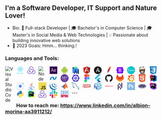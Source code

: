 ## I'm a Software Developer, IT Support and Nature Lover!

- Bio: 🚀 Full-stack Developer | 🎓 Bachelor's in Computer Science | 🎓 Master's in Social Media & Web Technologies | 💡 Passionate about building innovative web solutions
- 🥅 2023 Goals: Hmm... thinking.!


### Languages and Tools:
<img align="left" alt="Visual Studio Code" width="26px" src="https://cdn.jsdelivr.net/gh/devicons/devicon/icons/vscode/vscode-original.svg" style="padding-right:10px;" />
<img align="left" alt="React" width="26px" src="https://github.com/devicons/devicon/blob/v2.15.1/icons/react/react-original-wordmark.svg" style="padding-right:10px;" />
<img align="left" alt="redux" width="26px" src="https://github.com/devicons/devicon/blob/v2.15.1/icons/redux/redux-original.svg" style="padding-right:10px;" />
<img align="left" alt="Node" width="26px" src="[https://github.com/devicons/devicon/blob/v2.15.1/icons/react/react-original-wordmark.svg](https://github.com/devicons/devicon/blob/v2.15.1/icons/nodejs/nodejs-original.svg)" style="padding-right:10px;" />
<img align="left" alt="AfterEffects" width="26px" src="https://github.com/devicons/devicon/blob/v2.15.1/icons/aftereffects/aftereffects-original.svg" style="padding-right:10px;" />
<img align="left" alt="Android" width="26px" src="https://github.com/devicons/devicon/blob/v2.15.1/icons/android/android-original.svg" style="padding-right:10px;" />
<img align="left" alt="Android Studio" width="26px" src="https://github.com/devicons/devicon/blob/v2.15.1/icons/androidstudio/androidstudio-original.svg" style="padding-right:10px;" />
<img align="left" alt="Angular" width="26px" src="https://github.com/devicons/devicon/blob/v2.15.1/icons/angularjs/angularjs-original.svg" style="padding-right:10px;" />
<img align="left" alt="Ansible" width="26px" src="https://github.com/devicons/devicon/blob/v2.15.1/icons/ansible/ansible-original.svg" style="padding-right:10px;" />
<img align="left" alt="Apache" width="26px" src="https://github.com/devicons/devicon/blob/v2.15.1/icons/apache/apache-original.svg" style="padding-right:10px;" />
<img align="left" alt="Bootstrap" width="26px" src="https://github.com/devicons/devicon/blob/v2.15.1/icons/bootstrap/bootstrap-original.svg" style="padding-right:10px;" />
<img align="left" alt="Canva" width="26px" src="https://github.com/devicons/devicon/blob/v2.15.1/icons/canva/canva-original.svg" style="padding-right:10px;" />
<img align="left" alt="Composer" width="26px" src="https://github.com/devicons/devicon/blob/v2.15.1/icons/composer/composer-original.svg" style="padding-right:10px;" />
<img align="left" alt="CSS3" width="26px" src="https://github.com/devicons/devicon/blob/v2.15.1/icons/css3/css3-original.svg" style="padding-right:10px;" />
<img align="left" alt="dot-net" width="26px" src="https://github.com/devicons/devicon/blob/v2.15.1/icons/dot-net/dot-net-original.svg" style="padding-right:10px;" />
<img align="left" alt="dotnet-core" width="26px" src="https://github.com/devicons/devicon/blob/v2.15.1/icons/dotnetcore/dotnetcore-original.svg" style="padding-right:10px;" />
<img align="left" alt="eslint" width="26px" src="https://github.com/devicons/devicon/blob/v2.15.1/icons/eslint/eslint-original.svg" style="padding-right:10px;" />
<img align="left" alt="figma" width="26px" src="https://github.com/devicons/devicon/blob/v2.15.1/icons/figma/figma-original.svg" style="padding-right:10px;" />
<img align="left" alt="flutter" width="26px" src="https://github.com/devicons/devicon/blob/v2.15.1/icons/flutter/flutter-original.svg" style="padding-right:10px;" />
<img align="left" alt="github" width="26px" src="https://github.com/devicons/devicon/blob/v2.15.1/icons/github/github-original.svg" style="padding-right:10px;" />
<img align="left" alt="gitlab" width="26px" src="https://github.com/devicons/devicon/blob/v2.15.1/icons/gitlab/gitlab-original.svg" style="padding-right:10px;" />
<img align="left" alt="grafana" width="26px" src="https://github.com/devicons/devicon/blob/v2.15.1/icons/grafana/grafana-original.svg" style="padding-right:10px;" />
<img align="left" alt="html5" width="26px" src="https://github.com/devicons/devicon/blob/v2.15.1/icons/html5/html5-original.svg" style="padding-right:10px;" />
<br />
<img align="left" alt="intellij" width="26px" src="https://github.com/devicons/devicon/blob/v2.15.1/icons/intellij/intellij-original.svg" style="padding-right:10px;" />
<img align="left" alt="ionic" width="26px" src="https://github.com/devicons/devicon/blob/v2.15.1/icons/ionic/ionic-original.svg" style="padding-right:10px;" />
<img align="left" alt="java" width="26px" src="https://github.com/devicons/devicon/blob/v2.15.1/icons/java/java-original.svg" style="padding-right:10px;" />
<img align="left" alt="javascript" width="26px" src="https://github.com/devicons/devicon/blob/v2.15.1/icons/javascript/javascript-original.svg" style="padding-right:10px;" />
<img align="left" alt="jquery" width="26px" src="https://github.com/devicons/devicon/blob/v2.15.1/icons/jquery/jquery-original.svg" style="padding-right:10px;" />
<img align="left" alt="matlab" width="26px" src="https://github.com/devicons/devicon/blob/v2.15.1/icons/matlab/matlab-original.svg" style="padding-right:10px;" />
<img align="left" alt="mysql" width="26px" src="https://github.com/devicons/devicon/blob/v2.15.1/icons/mysql/mysql-original.svg" style="padding-right:10px;" />
<img align="left" alt="npm" width="26px" src="https://github.com/devicons/devicon/blob/v2.15.1/icons/npm/npm-original-wordmark.svg" style="padding-right:10px;" />
<img align="left" alt="numpy" width="26px" src="https://github.com/devicons/devicon/blob/v2.15.1/icons/numpy/numpy-original.svg" style="padding-right:10px;" />
<img align="left" alt="oracle" width="26px" src="https://github.com/devicons/devicon/blob/v2.15.1/icons/oracle/oracle-original.svg" style="padding-right:10px;" />
<img align="left" alt="pandas" width="26px" src="https://github.com/devicons/devicon/blob/v2.15.1/icons/pandas/pandas-original.svg" style="padding-right:10px;" />
<img align="left" alt="photoshop" width="26px" src="https://github.com/devicons/devicon/blob/v2.15.1/icons/photoshop/photoshop-plain.svg" style="padding-right:10px;" />
<img align="left" alt="php" width="26px" src="https://github.com/devicons/devicon/blob/v2.15.1/icons/php/php-original.svg" style="padding-right:10px;" />
<img align="left" alt="phpstorm" width="26px" src="https://github.com/devicons/devicon/blob/v2.15.1/icons/phpstorm/phpstorm-original.svg" style="padding-right:10px;" />
<img align="left" alt="python" width="26px" src="https://github.com/devicons/devicon/blob/v2.15.1/icons/python/python-original.svg" style="padding-right:10px;" />
<img align="left" alt="pycharm" width="26px" src="https://github.com/devicons/devicon/blob/v2.15.1/icons/pycharm/pycharm-original.svg" style="padding-right:10px;" />
<img align="left" alt="redux" width="26px" src="https://github.com/devicons/devicon/blob/v2.15.1/icons/redux/redux-original.svg" style="padding-right:10px;" />
<img align="left" alt="slack" width="26px" src="https://github.com/devicons/devicon/blob/v2.15.1/icons/slack/slack-original.svg" style="padding-right:10px;" />
<img align="left" alt="spss" width="26px" src="https://github.com/devicons/devicon/blob/v2.15.1/icons/spss/spss-original.svg" style="padding-right:10px;" />


<br />
---

### How to reach me: https://www.linkedin.com/in/albion-morina-aa3911212/

